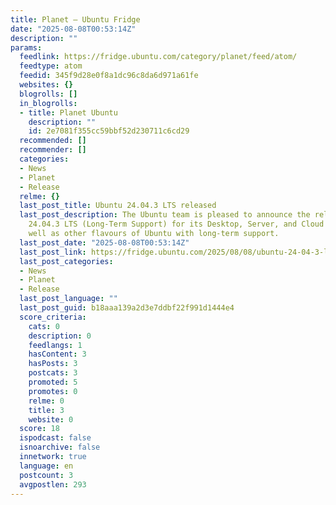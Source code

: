 ```yaml
---
title: Planet – Ubuntu Fridge
date: "2025-08-08T00:53:14Z"
description: ""
params:
  feedlink: https://fridge.ubuntu.com/category/planet/feed/atom/
  feedtype: atom
  feedid: 345f9d28e0f8a1dc96c8da6d971a61fe
  websites: {}
  blogrolls: []
  in_blogrolls:
  - title: Planet Ubuntu
    description: ""
    id: 2e7081f355cc59bbf52d230711c6cd29
  recommended: []
  recommender: []
  categories:
  - News
  - Planet
  - Release
  relme: {}
  last_post_title: Ubuntu 24.04.3 LTS released
  last_post_description: The Ubuntu team is pleased to announce the release of Ubuntu
    24.04.3 LTS (Long-Term Support) for its Desktop, Server, and Cloud products, as
    well as other flavours of Ubuntu with long-term support.
  last_post_date: "2025-08-08T00:53:14Z"
  last_post_link: https://fridge.ubuntu.com/2025/08/08/ubuntu-24-04-3-lts-released/
  last_post_categories:
  - News
  - Planet
  - Release
  last_post_language: ""
  last_post_guid: b18aaa139a2d3e7ddbf22f991d1444e4
  score_criteria:
    cats: 0
    description: 0
    feedlangs: 1
    hasContent: 3
    hasPosts: 3
    postcats: 3
    promoted: 5
    promotes: 0
    relme: 0
    title: 3
    website: 0
  score: 18
  ispodcast: false
  isnoarchive: false
  innetwork: true
  language: en
  postcount: 3
  avgpostlen: 293
---
```

